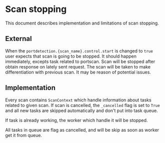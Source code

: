  # Scan stopping

 This document describes implementation and limitations of scan stopping.


 ## External

 When the `portdetection.{scan_name}.control.start` is changed to `true` user expects that scan is going to be stopped.
 It should happen immediately, excepts task related to portscan. Scan will be stopped after obtain response on lately
 sent request. The scan will be taken to make differentiation with previous scan. It may be reason of potential issues.


 ## Implementation

 Every scan contains `ScanContext` which handle information about tasks related to given scan. If scan is cancelled,
 the `_cancelled` flag is set to `True` and all new tasks are skipped automatically and don't put into task queue.

 If task is already working, the worker which handle it will be stopped.

 All tasks in queue are flag as cancelled, and will be skip as soon as worker get it from queue.